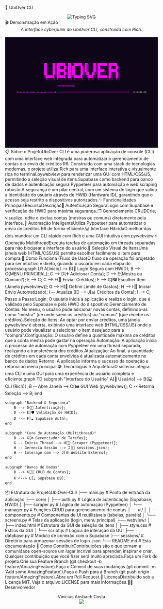 🤖 UbiOver CLI<div align="center"><img src="https://readme-typing-svg.herokuapp.com?font=Fira+Code&size=22&duration=4000&pause=1000&color=7B2CBF&center=true&vCenter=true&width=600&lines=Gerenciamento+Automatizado+de+Contas;Interface+Híbrida+CLI+%2B+Web+UI;Segurança+com+HWID+%26+Supabase;Automação+com+Pyppeteer" alt="Typing SVG" /></div><div align="center"></div>🎬 Demonstração em Ação<div align="center"><em>A interface cyberpunk do UbiOver CLI, construída com Rich.</em><br><br><img src="https://github.com/Ansbach-0/UbiOver-CLI/raw/main/ubiover_menu_final.gif" alt="Demonstração do UbiOver CLI" width="800px" /></div>📋 Sobre o ProjetoUbiOver CLI é uma poderosa aplicação de console (CLI) com uma interface web integrada para automatizar o gerenciamento de contas e o envio de créditos R6. Construído com uma stack de tecnologias modernas, o projeto utiliza:Rich para uma interface interativa e visualmente rica no terminal.pywebview para renderizar uma GUI com HTML/CSS/JS, permitindo a seleção visual de itens.Supabase como backend para banco de dados e autenticação segura.Pyppeteer para automação e web scraping robusto.A segurança é um pilar central, com um sistema de login que valida a identidade do usuário através de HWID (Hardware ID), garantindo que o acesso seja restrito a dispositivos autorizados.✨ Funcionalidades PrincipaisRecursoDescrição🔐 Autenticação SeguraLogin com Supabase e verificação de HWID para máxima segurança.🗂️ Gerenciamento CRUDCrie, visualize, edite e exclua contas (mestras ou comuns) diretamente pela interface.🤖 Automação InteligenteUtiliza Pyppeteer para automatizar o envio de créditos R6 de forma eficiente.💻 Interface HíbridaO melhor dos dois mundos: um CLI rápido com Rich e uma GUI intuitiva com pywebview.⚡ Operação MultithreadExecuta tarefas de automação em threads separadas para não bloquear a interface do usuário.🛒 Seleção Visual de ItensUma janela web (HTML/CSS/JS) permite escolher facilmente o item para compra.🔄 Como Funciona (Fluxo de Uso)O fluxo de operação foi projetado para ser intuitivo e direto, guiando o usuário em cada etapa do processo.graph LR
    A[Início] --> B(🔐 Login Seguro com HWID);
    B --> C{MENU PRINCIPAL};
    C --> D(➕ Adicionar Conta);
    D --> E{Mestra ou Comum?};
    E --> C;
    C --> F(🛒 Enviar Créditos);
    F --> G[🖼️ Escolher Item<br>(Janela pywebview)];
    G --> H(💸 Definir Limite de Gastos);
    H --> I(🚀 Iniciar Envio Automatizado);
    I -- Atualiza BD --> J[📊 Créditos da Conta];
    I --> C;
Passo a Passo:Login: O usuário inicia a aplicação e realiza o login, que é validado pelo Supabase e pelo HWID do dispositivo.Gerenciamento de Contas: No menu, o usuário pode adicionar novas contas, definindo-as como "mestra" (de onde saem os créditos) ou "comum" (que recebe os créditos).Seleção de Itens: Ao optar por enviar créditos, uma janela pywebview é aberta, exibindo uma interface web (HTML/CSS/JS) onde o usuário pode visualizar e selecionar o item desejado para a "compra".Configuração: O usuário define a quantidade máxima de créditos que a conta mestra pode gastar na operação.Automação: A aplicação inicia o processo de automação com Pyppeteer em uma thread separada, realizando a transferência dos créditos.Atualização: Ao final, a quantidade de créditos em cada conta envolvida é atualizada automaticamente no banco de dados.Retorno: A aplicação informa o sucesso da operação e retorna ao menu principal.🛠️ Tecnologias e ArquiteturaO sistema integra uma CLI e uma GUI para uma experiência de usuário completa e eficiente.graph TD
    subgraph "Interface do Usuário"
        A[👤 Usuário] --> B{💻 CLI (Rich)};
        B -- Abre Janela --> C[🖼️ GUI Web (pywebview)];
        C -- Retorna Seleção --> B;
    end

    subgraph "Backend & Segurança"
        B --> D{🔐 Autenticação};
        D --> E[🛡️ Validação de HWID];
        D --> F[☁️ Supabase Auth];
    end

    subgraph "Core de Automação (Multithread)"
        B --> G[⚙️ Gerenciador de Tarefas];
        G -- Inicia Thread --> H[🤖 Scraper (Pyppeteer)];
        H -- Gerencia Sessão --> I[📄 sessions.json];
        H -- Interage com --> J[🌐 Website Externo];
    end

    subgraph "Banco de Dados"
        B --> K[🗄️ CRUD de Contas];
        K <--> L[☁️ Supabase DB];
    end
📦 Estrutura do ProjetoUbiOver-CLI/
├── main.py                # Ponto de entrada da aplicação
├── core/
│   ├── auth.py            # Lógica de autenticação (Supabase, HWID)
│   ├── scraper.py         # Lógica de automação (Pyppeteer)
│   └── manager.py         # Funções CRUD para gerenciamento de contas
├── ui/
│   ├── components.py      # Componentes de UI reutilizáveis (tabelas, painéis)
│   └── screens.py         # Telas da aplicação (login, menu principal)
├── webview/
│   ├── index.html         # Estrutura da GUI de seleção de itens
│   ├── style.css          # Estilos da GUI
│   └── script.js          # Lógica de interação da GUI
├── database.py            # Módulo de conexão com o Supabase
├── sessions/              # Diretório para armazenar sessões de login .json
└── README.md              # Esta documentação
🤝 Como ContribuirContribuições são o que tornam a comunidade open-source um lugar incrível para aprender, inspirar e criar. Qualquer contribuição que você fizer será muito apreciada.Faça um Fork do projeto.Crie sua Feature Branch (git checkout -b feature/AmazingFeature).Faça o Commit de suas mudanças (git commit -m 'Add some AmazingFeature').Faça o Push para a Branch (git push origin feature/AmazingFeature).Abra um Pull Request.📄 LicençaDistribuído sob a Licença MIT. Veja o arquivo LICENSE para mais informações.👨‍💻 Desenvolvedor<div align="center">Vinícius Ansbach Costa</div><div align="center"><img src="https://capsule-render.vercel.app/api?type=waving&color=gradient&customColor=7B2CBF,97266D,40B5A4&height=120&section=footer&animation=fadeIn" /></div>
